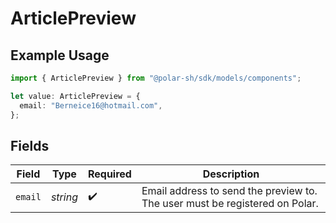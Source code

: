# ArticlePreview

## Example Usage

```typescript
import { ArticlePreview } from "@polar-sh/sdk/models/components";

let value: ArticlePreview = {
  email: "Berneice16@hotmail.com",
};
```

## Fields

| Field                                                                       | Type                                                                        | Required                                                                    | Description                                                                 |
| --------------------------------------------------------------------------- | --------------------------------------------------------------------------- | --------------------------------------------------------------------------- | --------------------------------------------------------------------------- |
| `email`                                                                     | *string*                                                                    | :heavy_check_mark:                                                          | Email address to send the preview to. The user must be registered on Polar. |